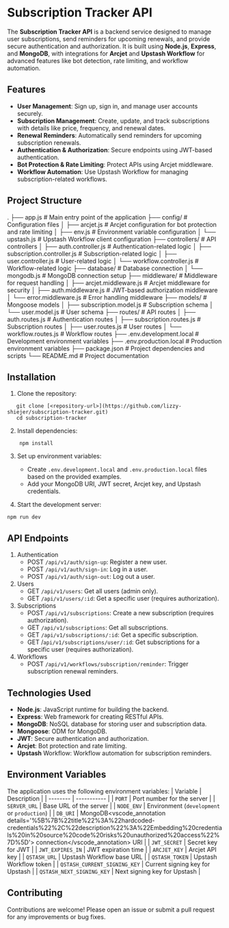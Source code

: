 # Subscription Tracker API

The **Subscription Tracker API** is a backend service designed to manage user subscriptions, send reminders for upcoming renewals, and provide secure authentication and authorization. It is built using **Node.js**, **Express**, and **MongoDB**, with integrations for **Arcjet** and **Upstash Workflow** for advanced features like bot detection, rate limiting, and workflow automation.

## Features

- **User Management**: Sign up, sign in, and manage user accounts securely.
- **Subscription Management**: Create, update, and track subscriptions with details like price, frequency, and renewal dates.
- **Renewal Reminders**: Automatically send reminders for upcoming subscription renewals.
- **Authentication & Authorization**: Secure endpoints using JWT-based authentication.
- **Bot Protection & Rate Limiting**: Protect APIs using Arcjet middleware.
- **Workflow Automation**: Use Upstash Workflow for managing subscription-related workflows.

## Project Structure

. ├── app.js # Main entry point of the application ├── config/ # Configuration files │ ├── arcjet.js # Arcjet configuration for bot protection and rate limiting │ ├── env.js # Environment variable configuration │ └── upstash.js # Upstash Workflow client configuration ├── controllers/ # API controllers │ ├── auth.controller.js # Authentication-related logic │ ├── subscription.controller.js # Subscription-related logic │ ├── user.controller.js # User-related logic │ └── workflow.controller.js # Workflow-related logic ├── database/ # Database connection │ └── mongodb.js # MongoDB connection setup ├── middleware/ # Middleware for request handling │ ├── arcjet.middleware.js # Arcjet middleware for security │ ├── auth.middleware.js # JWT-based authorization middleware │ └── error.middleware.js # Error handling middleware ├── models/ # Mongoose models │ ├── subscription.model.js # Subscription schema │ └── user.model.js # User schema ├── routes/ # API routes │ ├── auth.routes.js # Authentication routes │ ├── subscription.routes.js # Subscription routes │ ├── user.routes.js # User routes │ └── workflow.routes.js # Workflow routes ├── .env.development.local # Development environment variables ├── .env.production.local # Production environment variables ├── package.json # Project dependencies and scripts └── README.md # Project documentation

## Installation

1. Clone the repository:

```console
   git clone [<repository-url>](https://github.com/lizzy-shiejer/subscription-tracker.git)
   cd subscription-tracker
```

2. Install dependencies:

```console
    npm install
```

3. Set up environment variables:

   - Create `.env.development.local` and `.env.production.local` files based on the provided examples.
   - Add your MongoDB URI, JWT secret, Arcjet key, and Upstash credentials.

4. Start the development server:

```console
npm run dev
```

## API Endpoints

1. Authentication
   - POST `/api/v1/auth/sign-up`: Register a new user.
   - POST `/api/v1/auth/sign-in`: Log in a user.
   - POST `/api/v1/auth/sign-out`: Log out a user.
2. Users
   - GET `/api/v1/users`: Get all users (admin only).
   - GET `/api/v1/users/:id`: Get a specific user (requires authorization).
3. Subscriptions
   - POST `/api/v1/subscriptions`: Create a new subscription (requires authorization).
   - GET `/api/v1/subscriptions`: Get all subscriptions.
   - GET `/api/v1/subscriptions/:id`: Get a specific subscription.
   - GET /`api/v1/subscriptions/user/:id`: Get subscriptions for a specific user (requires authorization).
4. Workflows
   - POST `/api/v1/workflows/subscription/reminder`: Trigger subscription renewal reminders.

## Technologies Used

- **Node.js**: JavaScript runtime for building the backend.
- **Express**: Web framework for creating RESTful APIs.
- **MongoDB**: NoSQL database for storing user and subscription data.
- **Mongoose**: ODM for MongoDB.
- **JWT**: Secure authentication and authorization.
- **Arcjet**: Bot protection and rate limiting.
- **Upstash** Workflow: Workflow automation for subscription reminders.

## Environment Variables

The application uses the following environment variables:
| Variable | Description |
| -------- | ----------- |
| `PORT` | Port number for the server |
| `SERVER_URL` | Base URL of the server |
| `NODE_ENV` | Environment (`development` or `production`) |
| `DB_URI` | MongoDB<vscode_annotation details='%5B%7B%22title%22%3A%22hardcoded-credentials%22%2C%22description%22%3A%22Embedding%20credentials%20in%20source%20code%20risks%20unauthorized%20access%22%7D%5D'> connection</vscode_annotation> URI |
| `JWT_SECRET` | Secret key for JWT |
| `JWT_EXPIRES_IN` | JWT expiration time |
| `ARCJET_KEY` | Arcjet API key |
| `QSTASH_URL` | Upstash Workflow base URL |
| `QSTASH_TOKEN` | Upstash Workflow token |
| `QSTASH_CURRENT_SIGNING_KEY` | Current signing key for Upstash |
| `QSTASH_NEXT_SIGNING_KEY` | Next signing key for Upstash |

## Contributing

Contributions are welcome! Please open an issue or submit a pull request for any improvements or bug fixes.
